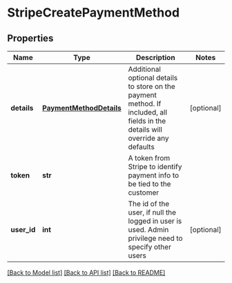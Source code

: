 # StripeCreatePaymentMethod

## Properties
Name | Type | Description | Notes
------------ | ------------- | ------------- | -------------
**details** | [**PaymentMethodDetails**](PaymentMethodDetails.md) | Additional optional details to store on the payment method. If included, all fields in the details will override any defaults | [optional] 
**token** | **str** | A token from Stripe to identify payment info to be tied to the customer | 
**user_id** | **int** | The id of the user, if null the logged in user is used. Admin privilege need to specify other users | [optional] 

[[Back to Model list]](../README.md#documentation-for-models) [[Back to API list]](../README.md#documentation-for-api-endpoints) [[Back to README]](../README.md)


